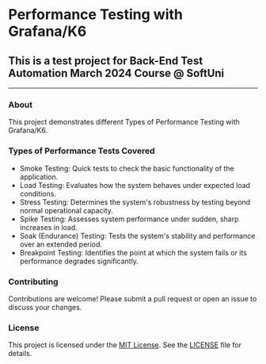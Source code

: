 # Performance Testing with Grafana/K6
## This is a test project for Back-End Test Automation March 2024 Course @ SoftUni
---
### About
This project demonstrates different Types of Performance Testing with Grafana/K6.

### Types of Performance Tests Covered
- Smoke Testing: Quick tests to check the basic functionality of the application.
- Load Testing: Evaluates how the system behaves under expected load conditions.
- Stress Testing: Determines the system's robustness by testing beyond normal operational capacity.
- Spike Testing: Assesses system performance under sudden, sharp increases in load.
- Soak (Endurance) Testing: Tests the system's stability and performance over an extended period.
- Breakpoint Testing: Identifies the point at which the system fails or its performance degrades significantly.
### Contributing
Contributions are welcome! Please submit a pull request or open an issue to discuss your changes.

### License

This project is licensed under the [MIT License](LICENSE). See the [LICENSE](LICENSE) file for details.

